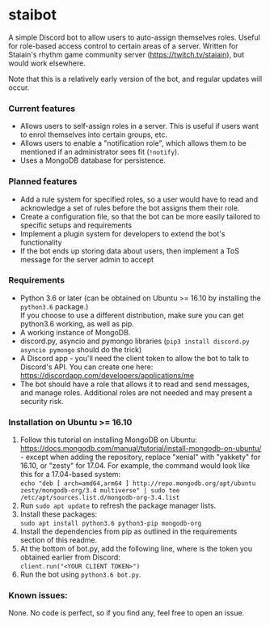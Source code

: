# staibot
A simple Discord bot to allow users to auto-assign themselves roles. Useful for role-based access control to certain areas of a server.
Written for Staiain's rhythm game community server (https://twitch.tv/staiain), but would work elsewhere.

Note that this is a relatively early version of the bot, and regular updates will occur.

### Current features
- Allows users to self-assign roles in a server. This is useful if users want to enrol themselves into certain groups, etc.
- Allows users to enable a "notification role", which allows them to be mentioned if an administrator sees fit (`!notify`).
- Uses a MongoDB database for persistence.

### Planned features
- Add a rule system for specified roles, so a user would have to read and acknowledge a set of rules before the bot assigns them their role.
- Create a configuration file, so that the bot can be more easily tailored to specific setups and requirements
- Implement a plugin system for developers to extend the bot's functionality
- If the bot ends up storing data about users, then implement a ToS message for the server admin to accept

### Requirements
- Python 3.6 or later (can be obtained on Ubuntu >= 16.10 by installing the `python3.6` package.)  
If you choose to use a different distribution, make sure you can get python3.6 working, as well as pip.
- A working instance of MongoDB.
- discord.py, asyncio and pymongo libraries (`pip3 install discord.py asyncio pymongo` should do the trick)
- A Discord app - you'll need the client token to allow the bot to talk to Discord's API. You can create one here: https://discordapp.com/developers/applications/me
- The bot should have a role that allows it to read and send messages, and manage roles. Additional roles are not needed and may present  a security risk.

### Installation on Ubuntu >= 16.10
1. Follow this tutorial on installing MongoDB on Ubuntu: https://docs.mongodb.com/manual/tutorial/install-mongodb-on-ubuntu/ - except when adding the repository, replace "xenial" with "yakkety" for 16.10, or "zesty" for 17.04. For example, the command would look like this for a 17.04-based system:  
`echo "deb [ arch=amd64,arm64 ] http://repo.mongodb.org/apt/ubuntu zesty/mongodb-org/3.4 multiverse" | sudo tee /etc/apt/sources.list.d/mongodb-org-3.4.list`
2. Run `sudo apt update` to refresh the package manager lists.
3. Install these packages:  
`sudo apt install python3.6 python3-pip mongodb-org`  
4. Install the dependencies from pip as outlined in the requirements section of this readme.
5. At the bottom of bot.py, add the following line, where <YOUR CLIENT TOKEN> is the token you obtained earlier from Discord:  
`client.run("<YOUR CLIENT TOKEN>")`
6. Run the bot using `python3.6 bot.py`.

### Known issues:
None. No code is perfect, so if you find any, feel free to open an issue.
